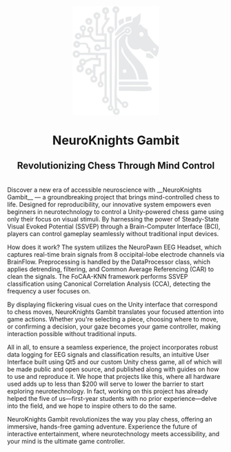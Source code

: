 <p align="center"><img src="static/img/logo_white.png" alt="NeuroKnights Logo" width="200"/></p>

<h1 align="center">NeuroKnights Gambit</h1>
<h2 align="center">Revolutionizing Chess Through Mind Control</h2>


<br> 
Discover a new era of accessible neuroscience with __NeuroKnights Gambit__ — a groundbreaking project that brings mind-controlled chess to life. Designed for reproducibility, our innovative system empowers even beginners in neurotechnology to control a Unity-powered chess game using only their focus on visual stimuli. By harnessing the power of Steady-State Visual Evoked Potential (SSVEP) through a Brain-Computer Interface (BCI), players can control gameplay seamlessly without traditional input devices.

How does it work?
The system utilizes the NeuroPawn EEG Headset, which captures real-time brain signals from 8 occipital-lobe electrode channels via BrainFlow. Preprocessing is handled by the DataProcessor class, which applies detrending, filtering, and Common Average Referencing (CAR) to clean the signals. The FoCAA-KNN framework performs SSVEP classification using Canonical Correlation Analysis (CCA), detecting the frequency a user focuses on.

By displaying flickering visual cues on the Unity interface that correspond to chess moves, NeuroKnights Gambit translates your focused attention into game actions. Whether you're selecting a piece, choosing where to move, or confirming a decision, your gaze becomes your game controller, making interaction possible without traditional inputs.

All in all, to ensure a seamless experience, the project incorporates robust data logging for EEG signals and classification results, an intuitive User Interface built using Qt5 and our custom Unity chess game, all of which will be made public and open source, and published along with guides on how to use and reproduce it. We hope that projects like this, where all hardware used adds up to less than $200 will serve to lower the barrier to start exploring neurotechnology. In fact, working on this project has already helped the five of us—first-year students with no prior experience—delve into the field, and we hope to inspire others to do the same.

NeuroKnights Gambit revolutionizes the way you play chess, offering an immersive, hands-free gaming adventure. Experience the future of interactive entertainment, where neurotechnology meets accessibility, and your mind is the ultimate game controller.

